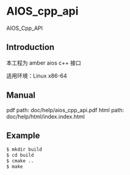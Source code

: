 # AIOS_cpp_api
AIOS_Cpp_API

## Introduction

本工程为 amber aios c++ 接口

适用环境：Linux x86-64

## Manual
pdf path: doc/help/aios_cpp_api.pdf
html path: doc/help/html/index.index.html

## Example
```sh
$ mkdir build 
$ cd build
$ cmake ..
$ make 

```
